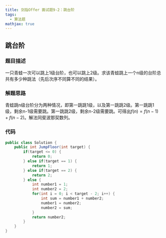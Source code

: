 ```yaml
---
title: 剑指Offer 面试题9-2：跳台阶
tags: 
  - 算法题
mathjax: true
---
```


## 跳台阶

### 题目描述

一只青蛙一次可以跳上1级台阶，也可以跳上2级。求该青蛙跳上一个n级的台阶总共有多少种跳法（先后次序不同算不同的结果）。

<!--more-->

### 解题思路

青蛙跳n级台阶分为两种情况，即第一跳跳1级，以及第一跳跳2级。第一跳跳1级，剩余n-1级需要跳。第一跳跳2级，剩余n-2级需要跳。可得出$f(n) = f(n - 1) + f(n - 2)$。解法同斐波那契数列。

### 代码

```java
public class Solution {
    public int JumpFloor(int target) {
        if(target <= 0) {
            return 0;
        } else if(target == 1) {
            return 1;
        } else if(target == 2) {
            return 2;
        } else {
            int number1 = 1;
            int number2 = 2;
            for(int i = 0; i < target - 2; i++) {
                int sum = number1 + number2;
                number1 = number2;
                number2 = sum;
            }
            return number2;
        }
    }
}

```

